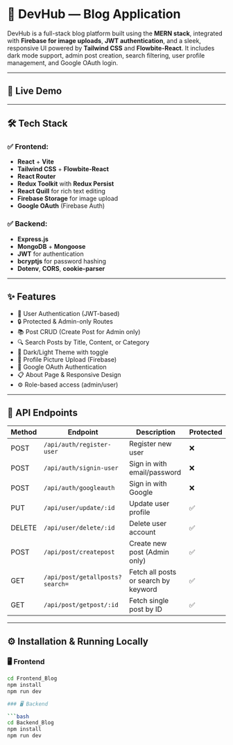 # 🚀 DevHub — Blog Application

DevHub is a full-stack blog platform built using the **MERN stack**, integrated with **Firebase for image uploads**, **JWT authentication**, and a sleek, responsive UI powered by **Tailwind CSS** and **Flowbite-React**. It includes dark mode support, admin post creation, search filtering, user profile management, and Google OAuth login.

---

## 📸 Live Demo

>   
>  

---

## 🛠️ Tech Stack

### ✅ Frontend:
- **React** + **Vite**
- **Tailwind CSS** + **Flowbite-React**
- **React Router**
- **Redux Toolkit** with **Redux Persist**
- **React Quill** for rich text editing
- **Firebase Storage** for image upload
- **Google OAuth** (Firebase Auth)

### ✅ Backend:
- **Express.js**
- **MongoDB** + **Mongoose**
- **JWT** for authentication
- **bcryptjs** for password hashing
- **Dotenv**, **CORS**, **cookie-parser**

---

## ✨ Features

- 🔐 User Authentication (JWT-based)
- 🔒 Protected & Admin-only Routes
- 📚 Post CRUD (Create Post for Admin only)
- 🔍 Search Posts by Title, Content, or Category
- 🌙 Dark/Light Theme with toggle
- 📸 Profile Picture Upload (Firebase)
- 🧠 Google OAuth Authentication
- 📋 About Page & Responsive Design
- ⚙️ Role-based access (admin/user)

---
## 📮 API Endpoints

| Method | Endpoint                          | Description                          | Protected |
|--------|-----------------------------------|--------------------------------------|-----------|
| POST   | `/api/auth/register-user`         | Register new user                    | ❌        |
| POST   | `/api/auth/signin-user`           | Sign in with email/password          | ❌        |
| POST   | `/api/auth/googleauth`            | Sign in with Google                  | ❌        |
| PUT    | `/api/user/update/:id`            | Update user profile                  | ✅        |
| DELETE | `/api/user/delete/:id`            | Delete user account                  | ✅        |
| POST   | `/api/post/createpost`            | Create new post (Admin only)         | ✅        |
| GET    | `/api/post/getallposts?search=`   | Fetch all posts or search by keyword | ✅        |
| GET    | `/api/post/getpost/:id`           | Fetch single post by ID              | ✅        |


---

## ⚙️ Installation & Running Locally

### 🖥️ Frontend

```bash
cd Frontend_Blog
npm install
npm run dev

### 🖥️ Backend

```bash
cd Backend_Blog
npm install
npm run dev

